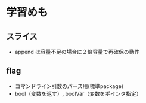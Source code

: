 # 学習めも

## スライス
- append は容量不足の場合に２倍容量で再確保の動作

## flag
- コマンドライン引数のパース用(標準package)
- bool（変数を返す）, boolVar（変数をポインタ指定）